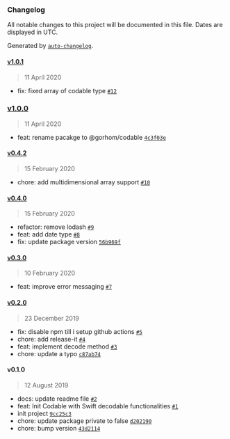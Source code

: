 ### Changelog

All notable changes to this project will be documented in this file. Dates are displayed in UTC.

Generated by [`auto-changelog`](https://github.com/CookPete/auto-changelog).

#### [v1.0.1](https://github.com/gorhom/codable/compare/v1.0.0...v1.0.1)

> 11 April 2020

- fix: fixed array of codable type [`#12`](https://github.com/gorhom/codable/pull/12)

### [v1.0.0](https://github.com/gorhom/codable/compare/v0.4.2...v1.0.0)

> 11 April 2020

- feat: rename pacakge to @gorhom/codable [`4c3f03e`](https://github.com/gorhom/codable/commit/4c3f03ed701429a86e7208d969269b6416c1cc7f)

#### [v0.4.2](https://github.com/gorhom/codable/compare/v0.4.0...v0.4.2)

> 15 February 2020

- chore: add multidimensional array support [`#10`](https://github.com/gorhom/codable/pull/10)

#### [v0.4.0](https://github.com/gorhom/codable/compare/v0.3.0...v0.4.0)

> 15 February 2020

- refactor: remove lodash [`#9`](https://github.com/gorhom/codable/pull/9)
- feat: add date type [`#8`](https://github.com/gorhom/codable/pull/8)
- fix: update package version [`56b969f`](https://github.com/gorhom/codable/commit/56b969fff9b16764818fb4bed36b3b7cb04c0571)

#### [v0.3.0](https://github.com/gorhom/codable/compare/v0.2.0...v0.3.0)

> 10 February 2020

- feat: improve error messaging [`#7`](https://github.com/gorhom/codable/pull/7)

#### [v0.2.0](https://github.com/gorhom/codable/compare/v0.1.0...v0.2.0)

> 23 December 2019

- fix: disable npm till i setup github actions [`#5`](https://github.com/gorhom/codable/pull/5)
- chore: add release-it [`#4`](https://github.com/gorhom/codable/pull/4)
- feat: implement decode method [`#3`](https://github.com/gorhom/codable/pull/3)
- chore: update a typo [`c87ab74`](https://github.com/gorhom/codable/commit/c87ab7429bd55bbfbe84d97ce435dc5dc050b4fc)

#### v0.1.0

> 12 August 2019

- docs: update readme file [`#2`](https://github.com/gorhom/codable/pull/2)
- feat: Init Codable with Swift decodable functionalities  [`#1`](https://github.com/gorhom/codable/pull/1)
- init project [`9cc25c3`](https://github.com/gorhom/codable/commit/9cc25c3e3e8840f7ede177e732016950819d781b)
- chore: update package private to false [`d202190`](https://github.com/gorhom/codable/commit/d202190e3f9be1fd28ca2b55ab69cc1e07088ffd)
- chore: bump version [`43d2114`](https://github.com/gorhom/codable/commit/43d21143710f0bff7961ca1b55601e2a9800111f)
